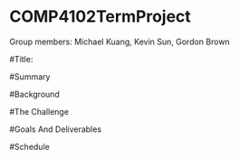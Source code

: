 # COMP4102TermProject
Group members: Michael Kuang, Kevin Sun, Gordon Brown

#Title: 

#Summary

#Background

#The Challenge

#Goals And Deliverables

#Schedule
